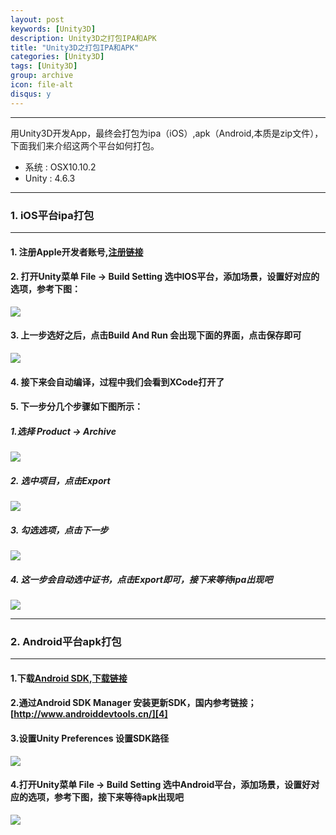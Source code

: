 ```yaml
---
layout: post
keywords: [Unity3D]
description: Unity3D之打包IPA和APK
title: "Unity3D之打包IPA和APK"
categories: [Unity3D]
tags: [Unity3D]
group: archive
icon: file-alt
disqus: y
---
```


---
用Unity3D开发App，最终会打包为ipa（iOS）,apk（Android,本质是zip文件），下面我们来介绍这两个平台如何打包。

- 系统 : OSX10.10.2
- Unity : 4.6.3

---

### 1. iOS平台ipa打包

---

#### 1. 注册Apple开发者账号,[注册链接][1]

#### 2. 打开Unity菜单 File -> Build Setting 选中IOS平台，添加场景，设置好对应的选项，参考下图： 
 ![](/images/post/unity3d_distribution_02.png)

#### 3. 上一步选好之后，点击Build And Run 会出现下面的界面，点击保存即可
 ![](/images/post/unity3d_distribution_03.png)

#### 4. 接下来会自动编译，过程中我们会看到XCode打开了

#### 5. 下一步分几个步骤如下图所示：

##### 1.选择 Product -> Archive
![](/images/post/unity3d_distribution_04.png)

##### 2. 选中项目，点击Export
![](/images/post/unity3d_distribution_05.png)

##### 3. 勾选选项，点击下一步
![](/images/post/unity3d_distribution_06.png)

##### 4. 这一步会自动选中证书，点击Export即可，接下来等待ipa出现吧
![](/images/post/unity3d_distribution_07.png)

---

### 2. Android平台apk打包

---

#### 1.下载[Android SDK][2],[下载链接][3]

#### 2.通过Android SDK Manager 安装更新SDK，国内参考链接；[http://www.androiddevtools.cn/][4]

#### 3.设置Unity Preferences 设置SDK路径
![](/images/post/unity3d_distribution_01.png)

#### 4.打开Unity菜单 File -> Build Setting 选中Android平台，添加场景，设置好对应的选项，参考下图，接下来等待apk出现吧 
![](/images/post/unity3d_distribution_08.png)

[1]:https://developer.apple.com/enroll/selectEnrollmentType.php?t=cm
[2]:http://developer.android.com/sdk/index.html
[3]:http://dl.google.com/android/android-sdk_r24.1.2-macosx.zip
[4]:http://www.androiddevtools.cn/
